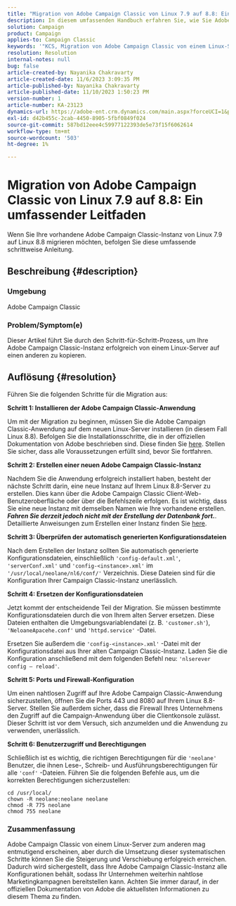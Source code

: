 ```yaml
---
title: "Migration von Adobe Campaign Classic von Linux 7.9 auf 8.8: Ein umfassender Leitfaden"
description: In diesem umfassenden Handbuch erfahren Sie, wie Sie Adobe Campaign Classic von Linux 7.9 auf 8.8 migrieren.
solution: Campaign
product: Campaign
applies-to: Campaign Classic
keywords: '"KCS, Migration von Adobe Campaign Classic von einem Linux-Server auf einen anderen, ACC, '''
resolution: Resolution
internal-notes: null
bug: false
article-created-by: Nayanika Chakravarty
article-created-date: 11/6/2023 3:09:35 PM
article-published-by: Nayanika Chakravarty
article-published-date: 11/10/2023 1:50:23 PM
version-number: 1
article-number: KA-23123
dynamics-url: https://adobe-ent.crm.dynamics.com/main.aspx?forceUCI=1&pagetype=entityrecord&etn=knowledgearticle&id=6565317c-b67c-ee11-8179-6045bd006295
exl-id: d42b455c-2cab-4450-8905-5fbf0849f024
source-git-commit: 587bd12eee4c59977122393de5e73f15f6062614
workflow-type: tm+mt
source-wordcount: '503'
ht-degree: 1%

---
```


# Migration von Adobe Campaign Classic von Linux 7.9 auf 8.8: Ein umfassender Leitfaden


Wenn Sie Ihre vorhandene Adobe Campaign Classic-Instanz von Linux 7.9 auf Linux 8.8 migrieren möchten, befolgen Sie diese umfassende schrittweise Anleitung.

## Beschreibung {#description}


### Umgebung

Adobe Campaign Classic

### Problem/Symptom(e)

Dieser Artikel führt Sie durch den Schritt-für-Schritt-Prozess, um Ihre Adobe Campaign Classic-Instanz erfolgreich von einem Linux-Server auf einen anderen zu kopieren.


## Auflösung {#resolution}


Führen Sie die folgenden Schritte für die Migration aus:

<b>Schritt 1: Installieren der Adobe Campaign Classic-Anwendung</b>

Um mit der Migration zu beginnen, müssen Sie die Adobe Campaign Classic-Anwendung auf dem neuen Linux-Server installieren (in diesem Fall Linux 8.8). Befolgen Sie die Installationsschritte, die in der offiziellen Dokumentation von Adobe beschrieben sind. Diese finden Sie [here](https://experienceleague.adobe.com/docs/campaign-classic/using/installing-campaign-classic/install-campaign-on-prem/installing-campaign-in-linux-/prerequisites-of-campaign-installation-in-linux.html?lang=en). Stellen Sie sicher, dass alle Voraussetzungen erfüllt sind, bevor Sie fortfahren.

<b>Schritt 2: Erstellen einer neuen Adobe Campaign Classic-Instanz</b>

Nachdem Sie die Anwendung erfolgreich installiert haben, besteht der nächste Schritt darin, eine neue Instanz auf Ihrem Linux 8.8-Server zu erstellen. Dies kann über die Adobe Campaign Classic Client-Web-Benutzeroberfläche oder über die Befehlszeile erfolgen. Es ist wichtig, dass Sie eine neue Instanz mit demselben Namen wie Ihre vorhandene erstellen. <b>*Fahren Sie derzeit jedoch nicht mit der Erstellung der Datenbank fort.</b>*. Detaillierte Anweisungen zum Erstellen einer Instanz finden Sie [here](https://experienceleague.adobe.com/docs/campaign-classic/using/installing-campaign-classic/appendices/command-lines.html?lang=en#creating-an-instance).

<b>Schritt 3: Überprüfen der automatisch generierten Konfigurationsdateien</b>

Nach dem Erstellen der Instanz sollten Sie automatisch generierte Konfigurationsdateien, einschließlich `'config-default.xml'`, `'serverConf.xml'` und `'config-<instance>.xml'` im `'/usr/local/neolane/nl6/conf/'` Verzeichnis. Diese Dateien sind für die Konfiguration Ihrer Campaign Classic-Instanz unerlässlich.

<b>Schritt 4: Ersetzen der Konfigurationsdateien</b>

Jetzt kommt der entscheidende Teil der Migration. Sie müssen bestimmte Konfigurationsdateien durch die von Ihrem alten Server ersetzen. Diese Dateien enthalten die Umgebungsvariablendatei (z. B. `'customer.sh'`), `'NeloaneApacehe.conf'` und `'httpd.service'` -Datei.

Ersetzen Sie außerdem die `'config-<instance>.xml'` -Datei mit der Konfigurationsdatei aus Ihrer alten Campaign Classic-Instanz. Laden Sie die Konfiguration anschließend mit dem folgenden Befehl neu: `'nlserever config – reload'`.

<b>Schritt 5: Ports und Firewall-Konfiguration</b>

Um einen nahtlosen Zugriff auf Ihre Adobe Campaign Classic-Anwendung sicherzustellen, öffnen Sie die Ports 443 und 8080 auf Ihrem Linux 8.8-Server. Stellen Sie außerdem sicher, dass die Firewall Ihres Unternehmens den Zugriff auf die Campaign-Anwendung über die Clientkonsole zulässt. Dieser Schritt ist vor dem Versuch, sich anzumelden und die Anwendung zu verwenden, unerlässlich.

<b>Schritt 6: Benutzerzugriff und Berechtigungen</b>

Schließlich ist es wichtig, die richtigen Berechtigungen für die `'neolane'` Benutzer, die ihnen Lese-, Schreib- und Ausführungsberechtigungen für alle `'conf'` -Dateien. Führen Sie die folgenden Befehle aus, um die korrekten Berechtigungen sicherzustellen:


```
cd /usr/local/
chown -R neolane:neolane neolane
chmod -R 775 neolane
chmod 755 neolane
```


### Zusammenfassung

Adobe Campaign Classic von einem Linux-Server zum anderen mag entmutigend erscheinen, aber durch die Umsetzung dieser systematischen Schritte können Sie die Steigerung und Verschiebung erfolgreich erreichen. Dadurch wird sichergestellt, dass Ihre Adobe Campaign Classic-Instanz alle Konfigurationen behält, sodass Ihr Unternehmen weiterhin nahtlose Marketingkampagnen bereitstellen kann. Achten Sie immer darauf, in der offiziellen Dokumentation von Adobe die aktuellsten Informationen zu diesem Thema zu finden.
